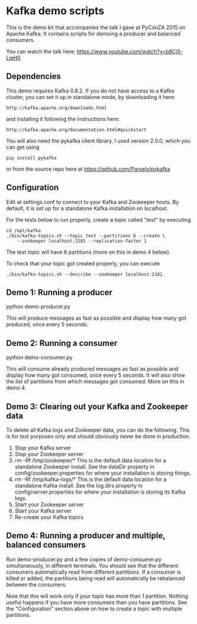 Kafka demo scripts
==================

This is the demo kit that accompanies the talk I gave at PyConZA 2015 on Apache
Kafka. It contains scripts for demoing a producer and balanced consumers.

You can watch the talk here: https://www.youtube.com/watch?v=b8Cj5-LieH0


Dependencies
------------

This demo requires Kafka 0.8.2. If you do not have access to a Kafka cluster,
you can set it up in standalone mode, by downloading it here:

    http://kafka.apache.org/downloads.html

and installing it following the instructions here:

    http://kafka.apache.org/documentation.html#quickstart

You will also need the pykafka client library. I used version 2.0.0, which you
can get using

    pip install pykafka

or from the source repo here at https://github.com/Parsely/pykafka


Configuration
-------------

Edit at settings.conf to connect to your Kafka and Zookeeper hosts. By default,
it is set up for a standalone Kafka installation on localhost.

For the tests below to run properly, create a topic called "test" by executing

    cd /opt/kafka
    ./bin/kafka-topics.sh --topic test --partitions 6 --create \
        --zookeeper localhost:2181 --replication-factor 1

The test topic will have 6 partitions (more on this in demo 4 below).

To check that your topic got created properly, you can execute

    ./bin/kafka-topics.sh --describe --zookeeper localhost:2181


Demo 1: Running a producer
--------------------------

python demo-producer.py

This will produce messages as fast as possible and display how many got
produced, once every 5 seconds.


Demo 2: Running a consumer
--------------------------

python demo-consumer.py

This will consume already produced messages as fast as possible and display how
many got consumed, once every 5 seconds. It will also show the list of
partitions from which messages got consumed. More on this in demo 4.


Demo 3: Clearing out your Kafka and Zookeeper data
--------------------------------------------------

To delete all Kafka logs and Zookeeper data, you can do the following. This is
for test purposes only and should obviously never be done in production.

  1. Stop your Kafka server
  2. Stop your Zookeeper server
  3. rm -Rf /tmp/zookeeper/*
     This is the default data location for a standalone Zookeeper install. See
     the dataDir property in config/zookeeper.properties for where your
     installation is storing things.
  4. rm -Rf /tmp/kafka-logs/*
     This is the default data location for a standalone Kafka install. See the
     log.dirs property in config/server.properties for where your installation
     is storing its Kafka logs.
  5. Start your Zookeeper server
  6. Start your Kafka server
  7. Re-create your Kafka topics


Demo 4: Running a producer and multiple, balanced consumers
-----------------------------------------------------------

Run demo-producer.py and a few copies of demo-consumer.py simultaneously, in
different terminals. You should see that the different consumers automatically
read from different partitions. If a consumer is killed or added, the
partitions being read will automatically be rebalanced between the consumers.

Note that this will work only if your topic has more than 1 partition. Nothing
useful happens if you have more consumers than you have partitions. See the
"Configuration" section above on how to create a topic with multiple
partitions.
